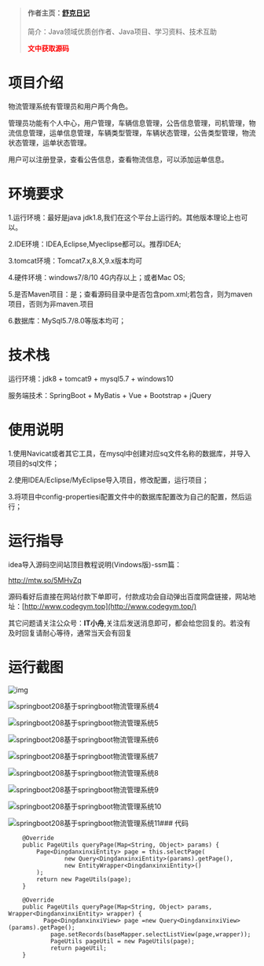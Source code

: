 > #### 作者主页：[舒克日记](https://blog.csdn.net/cativen)
>
>  简介：Java领域优质创作者、Java项目、学习资料、技术互助
>
> <b><font color=red>文中获取源码</font></b>

# 项目介绍

物流管理系统有管理员和用户两个角色。

管理员功能有个人中心，用户管理，车辆信息管理，公告信息管理，司机管理，物流信息管理，运单信息管理，车辆类型管理，车辆状态管理，公告类型管理，物流状态管理，运单状态管理。



用户可以注册登录，查看公告信息，查看物流信息，可以添加运单信息。



# 环境要求



1.运行环境：最好是java jdk1.8,我们在这个平台上运行的。其他版本理论上也可以。 

2.IDE环境：IDEA,Eclipse,Myeclipse都可以。推荐IDEA; 

3.tomcat环境：Tomcat7.x,8.X,9.x版本均可 

4.硬件环境：windows7/8/10 4G内存以上；或者Mac OS; 

5.是否Maven项目：是；查看源码目录中是否包含pom.xml;若包含，则为maven项目，否则为非maven.项目 

6.数据库：MySql5.7/8.0等版本均可；





# 技术栈



运行环境：jdk8 + tomcat9 + mysql5.7 + windows10

服务端技术：SpringBoot + MyBatis + Vue + Bootstrap + jQuery





# 使用说明





1.使用Navicat或者其它工具，在mysql中创建对应sq文件名称的数据库，并导入项目的sql文件； 

2.使用IDEA/Eclipse/MyEclipse导入项目，修改配置，运行项目； 

3.将项目中config-propertiesi配置文件中的数据库配置改为自己的配置，然后运行；





# 运行指导

idea导入源码空间站顶目教程说明(Vindows版)-ssm篇：

http://mtw.so/5MHvZq 

源码看好后直接在网站付款下单即可，付款成功会自动弹出百度网盘链接，网站地址：[http://www.codegym.top](http://www.codegym.top/)

其它问题请关注公众号：**IT小舟**,关注后发送消息即可，都会给您回复的。若没有及时回复请耐心等待，通常当天会有回复



# 运行截图

![img](https://img-blog.csdnimg.cn/img_convert/994de7659dee6403d7667f01db48ee47.png)



![springboot208基于springboot物流管理系统4](https://img-blog.csdnimg.cn/img_convert/79b497d326565c9755bdffabfaf59531.png)

![springboot208基于springboot物流管理系统5](https://img-blog.csdnimg.cn/img_convert/eed34eafadde0a794fc5ab0a1531016c.png)

![springboot208基于springboot物流管理系统6](https://img-blog.csdnimg.cn/img_convert/3c8f801a4865ffeb3154c75c599c37d1.png)

![springboot208基于springboot物流管理系统7](https://img-blog.csdnimg.cn/img_convert/c7f00686888efca8890218334590aa65.png)

![springboot208基于springboot物流管理系统8](https://img-blog.csdnimg.cn/img_convert/ca38c47f72f62e24553112e44731e496.png)

![springboot208基于springboot物流管理系统9](https://img-blog.csdnimg.cn/img_convert/7f8adcfbc906f38c73fe8e05d7415a48.png)

![springboot208基于springboot物流管理系统10](https://img-blog.csdnimg.cn/img_convert/14d7acad9b403197b72a513ea1576dc3.png)

![springboot208基于springboot物流管理系统11](https://img-blog.csdnimg.cn/img_convert/897e6b16a300b50f75c8f275b7500cdd.png)### 代码

```
    @Override
    public PageUtils queryPage(Map<String, Object> params) {
        Page<DingdanxinxiEntity> page = this.selectPage(
                new Query<DingdanxinxiEntity>(params).getPage(),
                new EntityWrapper<DingdanxinxiEntity>()
        );
        return new PageUtils(page);
    }
    
    @Override
	public PageUtils queryPage(Map<String, Object> params, Wrapper<DingdanxinxiEntity> wrapper) {
		  Page<DingdanxinxiView> page =new Query<DingdanxinxiView>(params).getPage();
	        page.setRecords(baseMapper.selectListView(page,wrapper));
	    	PageUtils pageUtil = new PageUtils(page);
	    	return pageUtil;
 	}
    
```
